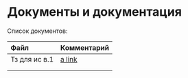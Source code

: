 # Документы и документация

Список документов:

|        Файл         |  Комментарий   | 
| :-------------------| :--------------|
|    Тз для ис в.1    | [a link](https://github.com/natalikatkowa/zlp_tech/blob/main/docs/%D0%A2%D0%97_ZlpTech_V1.docx)       |
|                     |                |
|                     |                |
